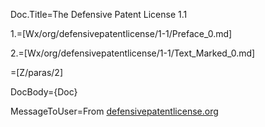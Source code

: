 Doc.Title=The Defensive Patent License 1.1

1.=[Wx/org/defensivepatentlicense/1-1/Preface_0.md]

2.=[Wx/org/defensivepatentlicense/1-1/Text_Marked_0.md]

=[Z/paras/2]

DocBody={Doc}

MessageToUser=From <a href="http://www.defensivepatentlicense.org/content/defensive-patent-license">defensivepatentlicense.org</a>